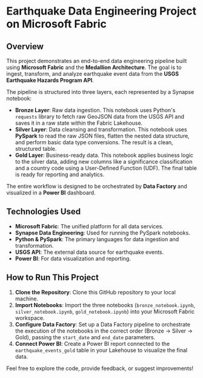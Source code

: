 # Earthquake Data Engineering Project on Microsoft Fabric

## Overview

This project demonstrates an end-to-end data engineering pipeline built using **Microsoft Fabric** and the **Medallion Architecture**. The goal is to ingest, transform, and analyze earthquake event data from the **USGS Earthquake Hazards Program API**.

The pipeline is structured into three layers, each represented by a Synapse notebook:

-   **Bronze Layer**: Raw data ingestion. This notebook uses Python's `requests` library to fetch raw GeoJSON data from the USGS API and saves it in a raw state within the Fabric Lakehouse.
-   **Silver Layer**: Data cleansing and transformation. This notebook uses **PySpark** to read the raw JSON files, flatten the nested data structure, and perform basic data type conversions. The result is a clean, structured table.
-   **Gold Layer**: Business-ready data. This notebook applies business logic to the silver data, adding new columns like a significance classification and a country code using a User-Defined Function (UDF). The final table is ready for reporting and analytics.

The entire workflow is designed to be orchestrated by **Data Factory** and visualized in a **Power BI** dashboard.

## Technologies Used

-   **Microsoft Fabric**: The unified platform for all data services.
-   **Synapse Data Engineering**: Used for running the PySpark notebooks.
-   **Python & PySpark**: The primary languages for data ingestion and transformation.
-   **USGS API**: The external data source for earthquake events.
-   **Power BI**: For data visualization and reporting.

## How to Run This Project

1.  **Clone the Repository**: Clone this GitHub repository to your local machine.
2.  **Import Notebooks**: Import the three notebooks (`bronze_notebook.ipynb`, `silver_notebook.ipynb`, `gold_notebook.ipynb`) into your Microsoft Fabric workspace.
3.  **Configure Data Factory**: Set up a Data Factory pipeline to orchestrate the execution of the notebooks in the correct order (Bronze -> Silver -> Gold), passing the `start_date` and `end_date` parameters.
4.  **Connect Power BI**: Create a Power BI report connected to the `earthquake_events_gold` table in your Lakehouse to visualize the final data.

Feel free to explore the code, provide feedback, or suggest improvements!
